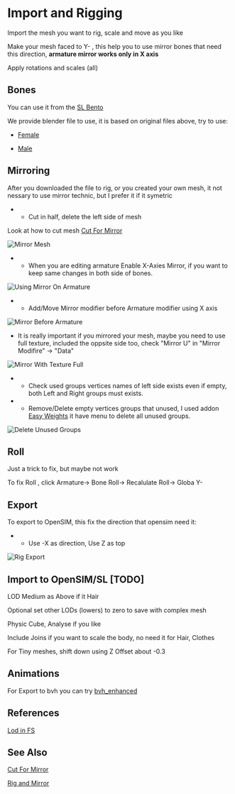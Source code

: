 # Import and Rigging

Import the mesh you want to rig, scale and move as you like

Make your mesh faced to Y- , this help you to use mirror bones that need this direction, **armature mirror works only in X axis**

Apply rotations and scales (all)

## Bones

You can use it from the [SL Bento](https://wiki.secondlife.com/wiki/Project_Bento_Resources_and_Information)

We provide blender file to use, it is based on original files above, try to use:

* [Female](Female_SL_Bento_Fixed.blend)

* [Male](Female_SL_Bento_Fixed.blend)

## Mirroring

After you downloaded the file to rig, or you created your own mesh, it not nessary to use mirror technic, but I prefer it if it symetric

* - Cut in half, delete the left side of mesh

Look at how to cut mesh [Cut For Mirror](.\examples\CutForMirror\CutForMirror.md)

![Mirror Mesh](images/MirrorMesh.png)

* - When you are editing armature Enable X-Axies Mirror, if you want to keep same changes in both side of bones.

![Using Mirror On Armature](images/UsingMirrorOnX.png)

* - Add/Move Mirror modifier before Armature modifier using X axis

![Mirror Before Armature](images/MirrorBeforeArmature.png)

* It is really important if you mirrored your mesh, maybe you need to use full texture, included the oppsite side too, check "Mirror U" in "Mirror Modifire" -> "Data"

![Mirror With Texture Full](images/MirrorWithTextureFull.png)

* - Check used groups vertices names of left side exists even if empty, both Left and Right groups must exists.

* - Remove/Delete empty vertices groups that unused, I used addon [Easy Weights](https://studio.blender.org/pipeline/addons/easy_weights) it have menu to delete all unused groups.

![Delete Unused Groups](images/DeleteUnusedGroups.png)

## Roll

Just a trick to fix, but maybe not work

To fix Roll , click Armature-> Bone Roll-> Recalulate Roll-> Globa Y-

## Export

To export to OpenSIM, this fix the direction that opensim need it:

* - Use -X as direction, Use Z as top

![Rig Export](images/RigExportPage01.png)

## Import to OpenSIM/SL [TODO]

LOD Medium as Above if it Hair

Optional set other LODs (lowers) to zero to save with complex mesh

Physic Cube, Analyse if you like

Include Joins if you want to scale the body, no need it for Hair, Clothes

For Tiny meshes, shift down using Z Offset about -0.3

## Animations

For Export to bvh you can try [bvh_enhanced](https://github.com/walkoncross/blender_bvh_addon_enhanced)

## References

[Lod in FS](https://www.firestormviewer.org/lod-and-the-upcoming-firestorm-release-the-what-and-why/)


## See Also

[Cut For Mirror](.\examples\CutForMirror\CutForMirror.md)

[Rig and Mirror](.\examples\RigMirror\readme.md)